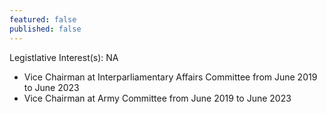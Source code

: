 ```yaml
---
featured: false
published: false
---
```

Legistlative Interest(s): NA

* Vice Chairman at Interparliamentary Affairs Committee from June 2019 to June 2023
* Vice Chairman at Army Committee from June 2019 to June 2023

